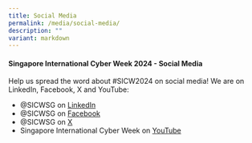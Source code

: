 ```yaml
---
title: Social Media
permalink: /media/social-media/
description: ""
variant: markdown
---
```

#### **Singapore International Cyber Week 2024 - Social Media**

Help us spread the word about #SICW2024 on social media! We are on LinkedIn, Facebook, X and YouTube:
+ @SICWSG on <a href="https://www.linkedin.com/company/SICWSG/" target="_blank">LinkedIn</a>
+ @SICWSG on <a href="https://www.facebook.com/SICWSG/" target="_blank">Facebook</a>
+ @SICWSG on <a href="https://twitter.com/SICWSG/" target="_blank">X</a>
+ Singapore International Cyber Week on <a href="https://www.youtube.com/c/SingaporeInternationalCyberWeek" target="_blank">YouTube</a>